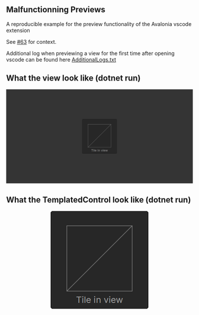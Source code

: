 ## Malfunctionning Previews

A reproducible example for the preview functionality of the Avalonia vscode extension

See [#63](https://github.com/AvaloniaUI/AvaloniaVSCode/issues/63) for context.

Additional log when previewing a view for the first time after opening vscode can be found here [AdditionalLogs.txt](https://github.com/Mrcubix/MalfunctionningPreview/tree/master/AdditionnalLogs.txt)

## What the view look like (dotnet run)

<p align="center">
<img src="./images/View.png" alt="image" />
</p>

## What the TemplatedControl look like (dotnet run)

<p align="center">
  <img src="./images/TemplatedControl.png" alt="image" />
</p>